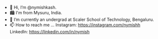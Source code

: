 - 👋 Hi, I’m @nymishkash.
- 🏙️ I'm from Mysuru, India.
- 🌱 I’m currently an undergrad at Scaler School of Technology, Bengaluru.
- 📫 How to reach me ...
  Instagram: https://instagram.com/nymishh
  LinkedIn: https://linkedin.com/in/nymish


<!---
nymishkash/nymishkash is a ✨ special ✨ repository because its `README.md` (this file) appears on your GitHub profile.
You can click the Preview link to take a look at your changes.
--->
